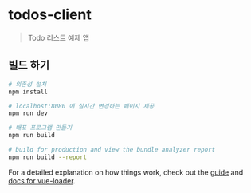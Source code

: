 # todos-client

> Todo 리스트 예제 앱

## 빌드 하기

``` bash
# 의존성 설치
npm install

# localhost:8080 에 실시간 변경하는 페이지 제공
npm run dev

# 배포 프로그램 만들기
npm run build

# build for production and view the bundle analyzer report
npm run build --report
```

For a detailed explanation on how things work, check out the [guide](http://vuejs-templates.github.io/webpack/) and [docs for vue-loader](http://vuejs.github.io/vue-loader).
